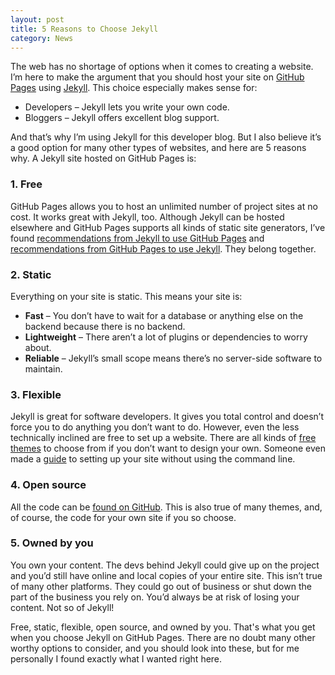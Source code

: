 ```yaml
---
layout: post
title: 5 Reasons to Choose Jekyll
category: News
---
```


The web has no shortage of options when it comes to creating a website. I’m here to make the argument that you should host your site on [GitHub Pages](https://pages.github.com/) using [Jekyll](https://jekyllrb.com/). This choice especially makes sense for:

* Developers – Jekyll lets you write your own code.
* Bloggers – Jekyll offers excellent blog support.

And that’s why I’m using Jekyll for this developer blog. But I also believe it’s a good option for many other types of websites, and here are 5 reasons why.<!--more--> A Jekyll site hosted on GitHub Pages is:

### 1. Free

GitHub Pages allows you to host an unlimited number of project sites at no cost. It works great with Jekyll, too. Although Jekyll can be hosted elsewhere and GitHub Pages supports all kinds of static site generators, I’ve found [recommendations from Jekyll to use GitHub Pages](https://jekyllrb.com/docs/github-pages/) and [recommendations from GitHub Pages to use Jekyll](https://help.github.com/articles/about-github-pages-and-jekyll/). They belong together.

### 2. Static

Everything on your site is static. This means your site is:

* **Fast** – You don’t have to wait for a database or anything else on the backend because there is no backend.
* **Lightweight** – There aren’t a lot of plugins or dependencies to worry about.
* **Reliable** – Jekyll’s small scope means there’s no server-side software to maintain.

### 3. Flexible

Jekyll is great for software developers. It gives you total control and doesn’t force you to do anything you don’t want to do. However, even the less technically inclined are free to set up a website. There are all kinds of [free themes](http://jekyllthemes.org/) to choose from if you don’t want to design your own. Someone even made a [guide](https://github.com/barryclark/jekyll-now) to setting up your site without using the command line.

### 4. Open source

All the code can be [found on GitHub](https://github.com/jekyll/jekyll). This is also true of many themes, and, of course, the code for your own site if you so choose.

### 5. Owned by you

You own your content. The devs behind Jekyll could give up on the project and you’d still have online and local copies of your entire site. This isn’t true of many other platforms. They could go out of business or shut down the part of the business you rely on. You’d always be at risk of losing your content. Not so of Jekyll!

Free, static, flexible, open source, and owned by you. That's what you get when you choose Jekyll on GitHub Pages. There are no doubt many other worthy options to consider, and you should look into these, but for me personally I found exactly what I wanted right here.